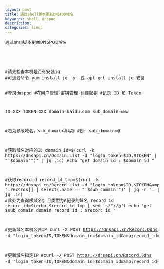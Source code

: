 ```yaml
---
layout: post
title: 通过shell脚本更新DNSPOD域名
keywords: shell, dnspod
description:
categories: linux
---
```


通过shell脚本更新DNSPOD域名
    <p>&nbsp;</p>
<p>&nbsp;</p>
<div class="cnblogs_Highlighter">
<pre class="brush:bash;gutter:true;">#请先检查本机是否有安装jq
#可通过命令 yum install jq -y  或 apt-get install jq 安装


#登录dnspod
#在用户管理-密钥管理-创建密钥
#记录 ID 和 Token

ID=XXX
TOKEN=XXX
domain=baidu.com
sub_domain=www

#若为顶级域名，sub_domain填写@ 
#例: sub_domain=@

#获取域名对应的ID
domain_id=$(curl -k https://dnsapi.cn/Domain.List -d "login_token=$ID,$TOKEN" | jq -r '.domains[] | select(.punycode == "'$domain'")'  | jq .id)
echo "get domain id : $domain_id "

#获取recordid
record_id_tmp=$(curl -k https://dnsapi.cn/Record.List -d "login_token=$ID,$TOKEN&amp;domain_id=$domain_id"  | jq -r '.records[] | select(.name == "'$sub_domain'")' | jq -r '. | select(.type == "A")' | jq .id)
#此处为查询根域名@ 且类型为A记录的域名 record id
record_id=$(echo $record_id_tmp | sed 's/\"//g')
echo "get $sub_domain domain record id : $record_id "


#更新域名本机公网IP
curl -X POST https://dnsapi.cn/Record.Ddns -d "login_token=$ID,$TOKEN&amp;domain_id=$domain_id&amp;record_id=$record_id&amp;record_line=默认&amp;sub_domain=$sub_domain"


#更新域名指定IP
#curl -X POST https://dnsapi.cn/Record.Ddns -d 'login_token=$ID,$TOKEN&amp;domain_id=$domain_id&amp;record_id=$record_id&amp;record_line=默认&amp;sub_domain=$sub_domain&amp;value=$ip
</pre>
</div>
<p>　　</p>
    
